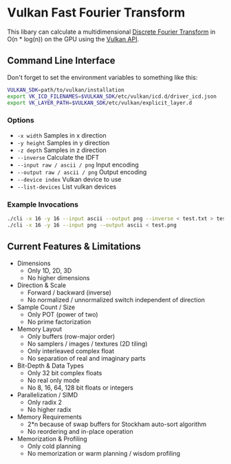 # Vulkan Fast Fourier Transform
This libary can calculate a multidimensional [Discrete Fourier Transform](https://en.wikipedia.org/wiki/Discrete_Fourier_transform) in O(n * log(n)) on the GPU using the [Vulkan API](https://www.khronos.org/vulkan/).


## Command Line Interface
Don't forget to set the environment variables to something like this:
```bash
VULKAN_SDK=path/to/vulkan/installation
export VK_ICD_FILENAMES=$VULKAN_SDK/etc/vulkan/icd.d/driver_icd.json
export VK_LAYER_PATH=$VULKAN_SDK/etc/vulkan/explicit_layer.d
```

### Options
- `-x width` Samples in x direction
- `-y height` Samples in y direction
- `-z depth` Samples in z direction
- `--inverse` Calculate the IDFT
- `--input raw / ascii / png` Input encoding
- `--output raw / ascii / png` Output encoding
- `--device index` Vulkan device to use
- `--list-devices` List vulkan devices

### Example Invocations
```bash
./cli -x 16 -y 16 --input ascii --output png --inverse < test.txt > test.png
./cli -x 16 -y 16 --input png --output ascii < test.png
```


## Current Features & Limitations
- Dimensions
    - Only 1D, 2D, 3D
    - No higher dimensions
- Direction & Scale
    - Forward / backward (inverse)
    - No normalized / unnormalized switch independent of direction
- Sample Count / Size
    - Only POT (power of two)
    - No prime factorization
- Memory Layout
    - Only buffers (row-major order)
    - No samplers / images / textures (2D tiling)
    - Only interleaved complex float
    - No separation of real and imaginary parts
- Bit-Depth & Data Types
    - Only 32 bit complex floats
    - No real only mode
    - No 8, 16, 64, 128 bit floats or integers
- Parallelization / SIMD
    - Only radix 2
    - No higher radix
- Memory Requirements
    - 2*n because of swap buffers for Stockham auto-sort algorithm
    - No reordering and in-place operation
- Memorization & Profiling
    - Only cold planning
    - No memorization or warm planning / wisdom profiling
